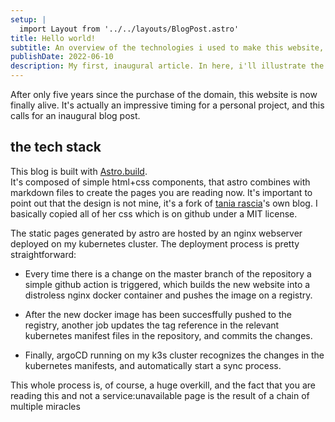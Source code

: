 ```yaml
---
setup: |
  import Layout from '../../layouts/BlogPost.astro'
title: Hello world!
subtitle: An overview of the technologies i used to make this website, and where i stole the design from
publishDate: 2022-06-10
description: My first, inaugural article. In here, i'll illustrate the technologies i used to make this website, and where i stole the design from
---
```


After only five years since the purchase of the domain, this website is now finally alive.
It's actually an impressive timing for a personal project, and this calls for an inaugural blog post.

## the tech stack

This blog is built with [Astro.build](https://astro.build).<br/>
It's composed of simple html+css components, that astro combines with markdown files to create the pages you are
reading now. 
It's important to point out that the design is not mine, it's a fork of 
<a href="https://github.com/taniarascia/taniarascia.com">tania rascia</a>'s own blog. I basically copied all of her css
which is on github under a MIT license.

The static pages generated by astro are hosted by an nginx webserver deployed  on my kubernetes cluster.
The deployment process is pretty straightforward:

- Every time there is a change on the master branch of the repository a simple github action is triggered,
 which builds the new website into a distroless nginx docker container and pushes the image on a registry.

- After the new docker image has been succesffully pushed to the registry, another job updates the tag reference in the 
relevant kubernetes manifest files in the repository, and commits the changes.

- Finally, argoCD running on my k3s cluster recognizes the changes in the kubernetes manifests, and automatically start a
sync process.

This whole process is, of course, a huge overkill, and the fact that you are reading this and not a service:unavailable
page is the result of a chain of multiple miracles




